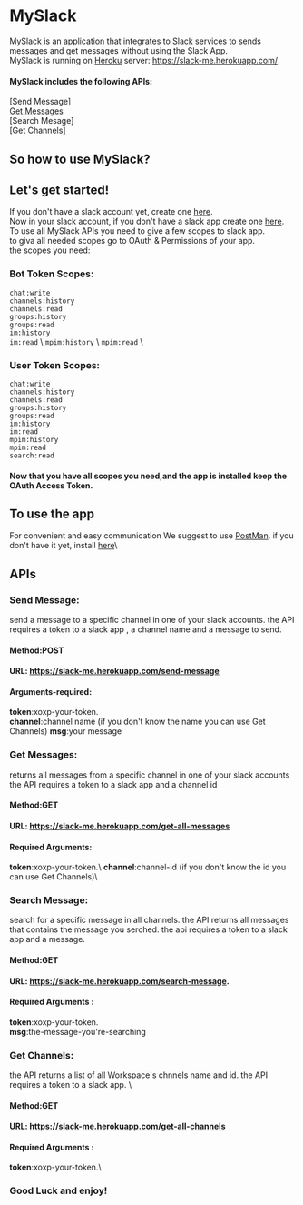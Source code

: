 # MySlack
MySlack is an application that integrates to Slack services to sends messages and get messages without using the Slack App.\
MySlack is running on [Heroku](https://www.heroku.com/) server: https://slack-me.herokuapp.com/
#### MySlack includes the following APIs:
[Send Message] \
[Get Messages](https://github.com/tobyRoth/MySlack/blob/master/README.md#get-messages) \
[Search Mesage] \
[Get Channels] 


## So how to use MySlack? 

## Let's get started! 
If you don't have a slack account yet, create one [here](https://slack.com/intl/en-il/get-started#/createnew).\
Now in your slack account, if you don't have a slack app create one [here](https://api.slack.com/apps).<br />
To use all MySlack APIs you need to give a few scopes to slack app. \
to giva all needed scopes go to OAuth & Permissions of your app. \
the scopes you need:
### Bot Token Scopes:
```chat:write``` \
 ```channels:history```\
 ```channels:read```\
 ```groups:history```\
 ```groups:read``` \
 ```im:history``` \
 ```im:read``` \ 
 ```mpim:history``` \ 
 ```mpim:read``` \
### User Token Scopes:
```chat:write``` \
```channels:history``` \
```channels:read``` \
```groups:history``` \
```groups:read``` \
```im:history```  \
```im:read```<br />
```mpim:history```<br />
```mpim:read```	<br />
```search:read``` 
#### Now that you have all scopes you need,and the app is installed keep the OAuth Access Token.

## To use the app 

For convenient and easy communication We suggest to use [PostMan](https://www.postman.com/). if you don't have it yet, install [here](https://www.postman.com/downloads/)\

## APIs

### Send Message:
send a message to a specific channel in one of your slack accounts. the API requires a token to a slack app , a channel name and a message to send.
#### Method:POST
#### URL: https://slack-me.herokuapp.com/send-message
#### Arguments-required:
**token**:xoxp-your-token.\
**channel**:channel name (if you don't know the name you can use Get Channels)
**msg**:your message 

### Get Messages:
returns all messages from a specific channel in one of your slack accounts the API requires a token to a slack app and a channel id 
#### Method:GET
#### URL: https://slack-me.herokuapp.com/get-all-messages
#### Required Arguments:
**token**:xoxp-your-token.\ 
**channel**:channel-id (if you don't know the id you can use Get Channels)\

### Search Message:
search for a specific message in all channels. the API returns all messages that contains the message you serched. the api requires a token to a slack app and a message.
#### Method:GET
#### URL: https://slack-me.herokuapp.com/search-message.
#### Required Arguments :
**token**:xoxp-your-token.<br />
**msg**:the-message-you're-searching

### Get Channels:
the API returns a list of all Workspace's chnnels name and id. the API requires a token to a slack app. \
 
#### Method:GET
#### URL: https://slack-me.herokuapp.com/get-all-channels
#### Required Arguments :
**token**:xoxp-your-token.\

### Good Luck and enjoy! 
